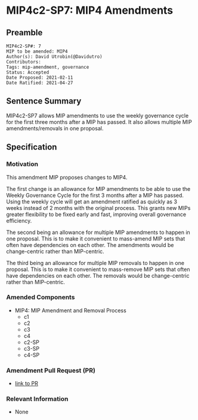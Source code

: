 # MIP4c2-SP7: MIP4 Amendments

## Preamble

```
MIP4c2-SP#: 7
MIP to be amended: MIP4
Author(s): David Utrobin(@Davidutro)
Contributors:
Tags: mip-amendment, governance
Status: Accepted
Date Proposed: 2021-02-11
Date Ratified: 2021-04-27
```

## Sentence Summary

MIP4c2-SP7 allows MIP amendments to use the weekly governance cycle for the first three months after a MIP has passed. It also allows multiple MIP amendments/removals in one proposal.

## Specification

### Motivation

This amendment MIP proposes changes to MIP4.

The first change is an allowance for MIP amendments to be able to use the Weekly Governance Cycle for the first 3 months after a MIP has passed. Using the weekly cycle will get an amendment ratified as quickly as 3 weeks instead of 2 months with the original process. This grants new MIPs greater flexibility to be fixed early and fast, improving overall governance efficiency.

The second being an allowance for multiple MIP amendments to happen in one proposal. This is to make it convenient to mass-amend MIP sets that often have dependencies on each other. The amendments would be change-centric rather than MIP-centric.

The third being an allowance for multiple MIP removals to happen in one proposal. This is to make it convenient to mass-remove MIP sets that often have dependencies on each other. The removals would be change-centric rather than MIP-centric.

### Amended Components

- MIP4: MIP Amendment and Removal Process
    - c1
    - c2
    - c3
    - c4
    - c2-SP
    - c3-SP
    - c4-SP

### Amendment Pull Request (PR)

- [link to PR](https://github.com/makerdao/mips/pull/188)

### Relevant Information

- None
